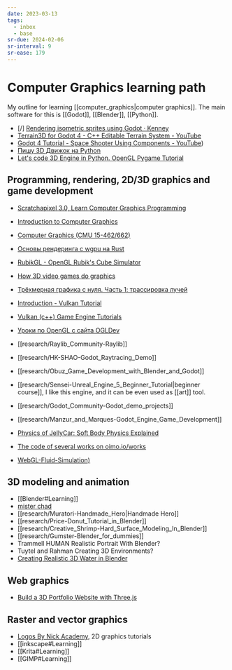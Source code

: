 ```yaml
---
date: 2023-03-13
tags:
  - inbox
  - base
sr-due: 2024-02-06
sr-interval: 9
sr-ease: 179
---
```


# Computer Graphics learning path

My outline for learning [[computer_graphics|computer graphics]].
The main software for this is [[Godot]], [[Blender]], [[Python]].

- [/] [Rendering isometric sprites using Godot · Kenney](https://kenney.nl/knowledge-base/learning/rendering-isometric-sprites-using-godot)
- [Terrain3D for Godot 4 - C++ Editable Terrain System - YouTube](https://www.youtube.com/watch?v=Aj9vWIEaFXg)
- [Godot 4 Tutorial - Space Shooter Using Components - YouTube](https://www.youtube.com/watch?v=zUeLesdL7lE&list=PL9FzW-m48fn09w6j8NowI_pSBVcsb3V78&index=1))
- [Пишу 3D Движок на Python](https://www.youtube.com/watch?v=Scn96t7mwC4)
- [Let's code 3D Engine in Python. OpenGL Pygame Tutorial](https://youtu.be/eJDIsFJN4OQ)

## Programming, rendering, 2D/3D graphics and game development

- [Scratchapixel 3.0, Learn Computer Graphics Programming](https://www.scratchapixel.com/)
- [Introduction to Computer Graphics](https://www.youtube.com/playlist?list=PLplnkTzzqsZTfYh4UbhLGpI5kGd5oW_Hh)
- [Computer Graphics (CMU 15-462/662)](https://www.youtube.com/playlist?list=PL9_jI1bdZmz2emSh0UQ5iOdT2xRHFHL7E)
- [Основы рендеринга с wgpu на Rust](https://habr.com/en/companies/otus/articles/658859/)
- [RubikGL - OpenGL Rubik's Cube Simulator](https://www.youtube.com/watch?v=PY_HNv854KQ)

- [How 3D video games do graphics](https://www.youtube.com/watch?v=bGe-d09Nc_M)
- [Трёхмерная графика с нуля. Часть 1: трассировка лучей](https://habr.com/en/articles/342510/)

- [Introduction - Vulkan Tutorial](https://vulkan-tutorial.com/)
- [Vulkan (c++) Game Engine Tutorials](https://www.youtube.com/playlist?list=PL8327DO66nu9qYVKLDmdLW_84-yE4auCR)
- [Уроки по OpenGL с сайта OGLDev](https://triplepointfive.github.io/ogltutor/)

- [[research/Raylib_Community-Raylib]]
- [[research/HK-SHAO-Godot_Raytracing_Demo]]
- [[research/Obuz_Game_Development_with_Blender_and_Godot]]
- [[research/Sensei-Unreal_Engine_5_Beginner_Tutorial|beginner course]], I like
this engine, and it can be even used as [[art]] tool.
- [[research/Godot_Community-Godot_demo_projects]]
- [[research/Manzur_and_Marques-Godot_Engine_Game_Development]]

- [Physics of JellyCar: Soft Body Physics Explained](https://www.youtube.com/watch?v=3OmkehAJoyo)
- [The code of several works on oimo.io/works](https://github.com/saharan/works)
- [WebGL-Fluid-Simulation)](https://github.com/PavelDoGreat/WebGL-Fluid-Simulation)

## 3D modeling and animation

- [[Blender#Learning]]
- [mister chad](https://mister-chad.com/welcome)
- [[research/Muratori-Handmade_Hero|Handmade Hero]]
- [[research/Price-Donut_Tutorial_in_Blender]]
- [[research/Creative_Shrimp-Hard_Surface_Modeling_In_Blender]]
- [[research/Gumster-Blender_for_dummies]]
- Trammell HUMAN Realistic Portrait With Blender?
- Tuytel and Rahman Creating 3D Environments?
- [Creating Realistic 3D Water in Blender](https://www.youtube.com/watch?v=vr7mkSiKRLM)

## Web graphics

- [Build a 3D Portfolio Website with Three.js](https://youtu.be/Q7AOvWpIVHU)

## Raster and vector graphics

- [Logos By Nick Academy](https://logosbynick.teachable.com/courses), 2D graphics tutorials
- [[inkscape#Learning]]
- [[Krita#Learning]]
- [[GIMP#Learning]]

